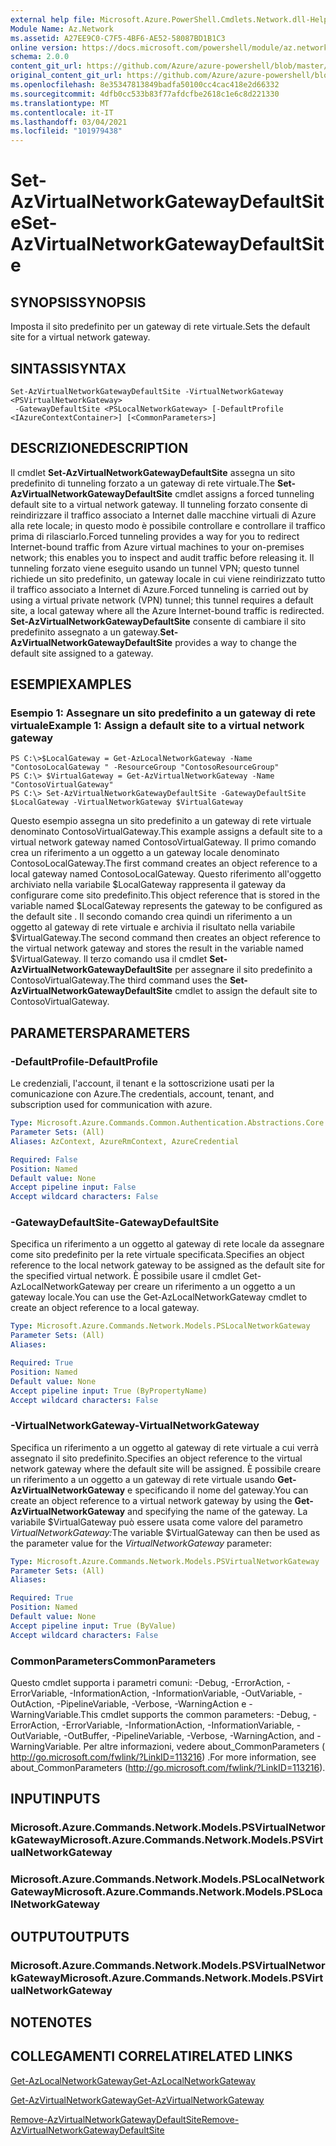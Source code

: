 ```yaml
---
external help file: Microsoft.Azure.PowerShell.Cmdlets.Network.dll-Help.xml
Module Name: Az.Network
ms.assetid: A27EE9C0-C7F5-4BF6-AE52-58087BD1B1C3
online version: https://docs.microsoft.com/powershell/module/az.network/set-azvirtualnetworkgatewaydefaultsite
schema: 2.0.0
content_git_url: https://github.com/Azure/azure-powershell/blob/master/src/Network/Network/help/Set-AzVirtualNetworkGatewayDefaultSite.md
original_content_git_url: https://github.com/Azure/azure-powershell/blob/master/src/Network/Network/help/Set-AzVirtualNetworkGatewayDefaultSite.md
ms.openlocfilehash: 8e35347813849badfa50100cc4cac418e2d66332
ms.sourcegitcommit: 4dfb0cc533b83f77afdcfbe2618c1e6c8d221330
ms.translationtype: MT
ms.contentlocale: it-IT
ms.lasthandoff: 03/04/2021
ms.locfileid: "101979438"
---
```

# <span data-ttu-id="7afd8-101">Set-AzVirtualNetworkGatewayDefaultSite</span><span class="sxs-lookup"><span data-stu-id="7afd8-101">Set-AzVirtualNetworkGatewayDefaultSite</span></span>

## <span data-ttu-id="7afd8-102">SYNOPSIS</span><span class="sxs-lookup"><span data-stu-id="7afd8-102">SYNOPSIS</span></span>
<span data-ttu-id="7afd8-103">Imposta il sito predefinito per un gateway di rete virtuale.</span><span class="sxs-lookup"><span data-stu-id="7afd8-103">Sets the default site for a virtual network gateway.</span></span>

## <span data-ttu-id="7afd8-104">SINTASSI</span><span class="sxs-lookup"><span data-stu-id="7afd8-104">SYNTAX</span></span>

```
Set-AzVirtualNetworkGatewayDefaultSite -VirtualNetworkGateway <PSVirtualNetworkGateway>
 -GatewayDefaultSite <PSLocalNetworkGateway> [-DefaultProfile <IAzureContextContainer>] [<CommonParameters>]
```

## <span data-ttu-id="7afd8-105">DESCRIZIONE</span><span class="sxs-lookup"><span data-stu-id="7afd8-105">DESCRIPTION</span></span>
<span data-ttu-id="7afd8-106">Il cmdlet **Set-AzVirtualNetworkGatewayDefaultSite** assegna un sito predefinito di tunneling forzato a un gateway di rete virtuale.</span><span class="sxs-lookup"><span data-stu-id="7afd8-106">The **Set-AzVirtualNetworkGatewayDefaultSite** cmdlet assigns a forced tunneling default site to a virtual network gateway.</span></span>
<span data-ttu-id="7afd8-107">Il tunneling forzato consente di reindirizzare il traffico associato a Internet dalle macchine virtuali di Azure alla rete locale; in questo modo è possibile controllare e controllare il traffico prima di rilasciarlo.</span><span class="sxs-lookup"><span data-stu-id="7afd8-107">Forced tunneling provides a way for you to redirect Internet-bound traffic from Azure virtual machines to your on-premises network; this enables you to inspect and audit traffic before releasing it.</span></span>
<span data-ttu-id="7afd8-108">Il tunneling forzato viene eseguito usando un tunnel VPN; questo tunnel richiede un sito predefinito, un gateway locale in cui viene reindirizzato tutto il traffico associato a Internet di Azure.</span><span class="sxs-lookup"><span data-stu-id="7afd8-108">Forced tunneling is carried out by using a virtual private network (VPN) tunnel; this tunnel requires a default site, a local gateway where all the Azure Internet-bound traffic is redirected.</span></span>
<span data-ttu-id="7afd8-109">**Set-AzVirtualNetworkGatewayDefaultSite** consente di cambiare il sito predefinito assegnato a un gateway.</span><span class="sxs-lookup"><span data-stu-id="7afd8-109">**Set-AzVirtualNetworkGatewayDefaultSite** provides a way to change the default site assigned to a gateway.</span></span>

## <span data-ttu-id="7afd8-110">ESEMPI</span><span class="sxs-lookup"><span data-stu-id="7afd8-110">EXAMPLES</span></span>

### <span data-ttu-id="7afd8-111">Esempio 1: Assegnare un sito predefinito a un gateway di rete virtuale</span><span class="sxs-lookup"><span data-stu-id="7afd8-111">Example 1: Assign a default site to a virtual network gateway</span></span>
```
PS C:\>$LocalGateway = Get-AzLocalNetworkGateway -Name "ContosoLocalGateway " -ResourceGroup "ContosoResourceGroup"
PS C:\> $VirtualGateway = Get-AzVirtualNetworkGateway -Name "ContosoVirtualGateway"
PS C:\> Set-AzVirtualNetworkGatewayDefaultSite -GatewayDefaultSite $LocalGateway -VirtualNetworkGateway $VirtualGateway
```

<span data-ttu-id="7afd8-112">Questo esempio assegna un sito predefinito a un gateway di rete virtuale denominato ContosoVirtualGateway.</span><span class="sxs-lookup"><span data-stu-id="7afd8-112">This example assigns a default site to a virtual network gateway named ContosoVirtualGateway.</span></span>
<span data-ttu-id="7afd8-113">Il primo comando crea un riferimento a un oggetto a un gateway locale denominato ContosoLocalGateway.</span><span class="sxs-lookup"><span data-stu-id="7afd8-113">The first command creates an object reference to a local gateway named ContosoLocalGateway.</span></span>
<span data-ttu-id="7afd8-114">Questo riferimento all'oggetto archiviato nella variabile $LocalGateway rappresenta il gateway da configurare come sito predefinito.</span><span class="sxs-lookup"><span data-stu-id="7afd8-114">This object reference that is stored in the variable named $LocalGateway represents the gateway to be configured as the default site .</span></span>
<span data-ttu-id="7afd8-115">Il secondo comando crea quindi un riferimento a un oggetto al gateway di rete virtuale e archivia il risultato nella variabile $VirtualGateway.</span><span class="sxs-lookup"><span data-stu-id="7afd8-115">The second command then creates an object reference to the virtual network gateway and stores the result in the variable named $VirtualGateway.</span></span>
<span data-ttu-id="7afd8-116">Il terzo comando usa il cmdlet **Set-AzVirtualNetworkGatewayDefaultSite** per assegnare il sito predefinito a ContosoVirtualGateway.</span><span class="sxs-lookup"><span data-stu-id="7afd8-116">The third command uses the **Set-AzVirtualNetworkGatewayDefaultSite** cmdlet to assign the default site to ContosoVirtualGateway.</span></span>

## <span data-ttu-id="7afd8-117">PARAMETERS</span><span class="sxs-lookup"><span data-stu-id="7afd8-117">PARAMETERS</span></span>

### <span data-ttu-id="7afd8-118">-DefaultProfile</span><span class="sxs-lookup"><span data-stu-id="7afd8-118">-DefaultProfile</span></span>
<span data-ttu-id="7afd8-119">Le credenziali, l'account, il tenant e la sottoscrizione usati per la comunicazione con Azure.</span><span class="sxs-lookup"><span data-stu-id="7afd8-119">The credentials, account, tenant, and subscription used for communication with azure.</span></span>

```yaml
Type: Microsoft.Azure.Commands.Common.Authentication.Abstractions.Core.IAzureContextContainer
Parameter Sets: (All)
Aliases: AzContext, AzureRmContext, AzureCredential

Required: False
Position: Named
Default value: None
Accept pipeline input: False
Accept wildcard characters: False
```

### <span data-ttu-id="7afd8-120">-GatewayDefaultSite</span><span class="sxs-lookup"><span data-stu-id="7afd8-120">-GatewayDefaultSite</span></span>
<span data-ttu-id="7afd8-121">Specifica un riferimento a un oggetto al gateway di rete locale da assegnare come sito predefinito per la rete virtuale specificata.</span><span class="sxs-lookup"><span data-stu-id="7afd8-121">Specifies an object reference to the local network gateway to be assigned as the default site for the specified virtual network.</span></span>
<span data-ttu-id="7afd8-122">È possibile usare il cmdlet Get-AzLocalNetworkGateway per creare un riferimento a un oggetto a un gateway locale.</span><span class="sxs-lookup"><span data-stu-id="7afd8-122">You can use the Get-AzLocalNetworkGateway cmdlet to create an object reference to a local gateway.</span></span>

```yaml
Type: Microsoft.Azure.Commands.Network.Models.PSLocalNetworkGateway
Parameter Sets: (All)
Aliases:

Required: True
Position: Named
Default value: None
Accept pipeline input: True (ByPropertyName)
Accept wildcard characters: False
```

### <span data-ttu-id="7afd8-123">-VirtualNetworkGateway</span><span class="sxs-lookup"><span data-stu-id="7afd8-123">-VirtualNetworkGateway</span></span>
<span data-ttu-id="7afd8-124">Specifica un riferimento a un oggetto al gateway di rete virtuale a cui verrà assegnato il sito predefinito.</span><span class="sxs-lookup"><span data-stu-id="7afd8-124">Specifies an object reference to the virtual network gateway where the default site will be assigned.</span></span>
<span data-ttu-id="7afd8-125">È possibile creare un riferimento a un oggetto a un gateway di rete virtuale usando **Get-AzVirtualNetworkGateway** e specificando il nome del gateway.</span><span class="sxs-lookup"><span data-stu-id="7afd8-125">You can create an object reference to a virtual network gateway by using the **Get-AzVirtualNetworkGateway** and specifying the name of the gateway.</span></span>
<span data-ttu-id="7afd8-126">La variabile $VirtualGateway può essere usata come valore del parametro *VirtualNetworkGateway:*</span><span class="sxs-lookup"><span data-stu-id="7afd8-126">The variable $VirtualGateway can then be used as the parameter value for the *VirtualNetworkGateway* parameter:</span></span>

```yaml
Type: Microsoft.Azure.Commands.Network.Models.PSVirtualNetworkGateway
Parameter Sets: (All)
Aliases:

Required: True
Position: Named
Default value: None
Accept pipeline input: True (ByValue)
Accept wildcard characters: False
```

### <span data-ttu-id="7afd8-127">CommonParameters</span><span class="sxs-lookup"><span data-stu-id="7afd8-127">CommonParameters</span></span>
<span data-ttu-id="7afd8-128">Questo cmdlet supporta i parametri comuni: -Debug, -ErrorAction, -ErrorVariable, -InformationAction, -InformationVariable, -OutVariable, -OutAction, -PipelineVariable, -Verbose, -WarningAction e -WarningVariable.</span><span class="sxs-lookup"><span data-stu-id="7afd8-128">This cmdlet supports the common parameters: -Debug, -ErrorAction, -ErrorVariable, -InformationAction, -InformationVariable, -OutVariable, -OutBuffer, -PipelineVariable, -Verbose, -WarningAction, and -WarningVariable.</span></span> <span data-ttu-id="7afd8-129">Per altre informazioni, vedere about_CommonParameters ( http://go.microsoft.com/fwlink/?LinkID=113216) .</span><span class="sxs-lookup"><span data-stu-id="7afd8-129">For more information, see about_CommonParameters (http://go.microsoft.com/fwlink/?LinkID=113216).</span></span>

## <span data-ttu-id="7afd8-130">INPUT</span><span class="sxs-lookup"><span data-stu-id="7afd8-130">INPUTS</span></span>

### <span data-ttu-id="7afd8-131">Microsoft.Azure.Commands.Network.Models.PSVirtualNetworkGateway</span><span class="sxs-lookup"><span data-stu-id="7afd8-131">Microsoft.Azure.Commands.Network.Models.PSVirtualNetworkGateway</span></span>

### <span data-ttu-id="7afd8-132">Microsoft.Azure.Commands.Network.Models.PSLocalNetworkGateway</span><span class="sxs-lookup"><span data-stu-id="7afd8-132">Microsoft.Azure.Commands.Network.Models.PSLocalNetworkGateway</span></span>

## <span data-ttu-id="7afd8-133">OUTPUT</span><span class="sxs-lookup"><span data-stu-id="7afd8-133">OUTPUTS</span></span>

### <span data-ttu-id="7afd8-134">Microsoft.Azure.Commands.Network.Models.PSVirtualNetworkGateway</span><span class="sxs-lookup"><span data-stu-id="7afd8-134">Microsoft.Azure.Commands.Network.Models.PSVirtualNetworkGateway</span></span>

## <span data-ttu-id="7afd8-135">NOTE</span><span class="sxs-lookup"><span data-stu-id="7afd8-135">NOTES</span></span>

## <span data-ttu-id="7afd8-136">COLLEGAMENTI CORRELATI</span><span class="sxs-lookup"><span data-stu-id="7afd8-136">RELATED LINKS</span></span>

[<span data-ttu-id="7afd8-137">Get-AzLocalNetworkGateway</span><span class="sxs-lookup"><span data-stu-id="7afd8-137">Get-AzLocalNetworkGateway</span></span>](./Get-AzLocalNetworkGateway.md)

[<span data-ttu-id="7afd8-138">Get-AzVirtualNetworkGateway</span><span class="sxs-lookup"><span data-stu-id="7afd8-138">Get-AzVirtualNetworkGateway</span></span>](./Get-AzVirtualNetworkGateway.md)

[<span data-ttu-id="7afd8-139">Remove-AzVirtualNetworkGatewayDefaultSite</span><span class="sxs-lookup"><span data-stu-id="7afd8-139">Remove-AzVirtualNetworkGatewayDefaultSite</span></span>](./Remove-AzVirtualNetworkGatewayDefaultSite.md)


